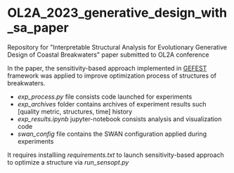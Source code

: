 # OL2A_2023_generative_design_with_sa_paper
Repository for "Interpretable Structural Analysis for Evolutionary Generative Design of Coastal Breakwaters" paper submitted to OL2A conference

In the paper, the sensitivity-based approach implemented in [GEFEST](https://github.com/aimclub/GEFEST) framework was applied to improve optimization process of structures of breakwaters.

 - *exp_process.py* file consists code launched for experiments
 - *exp_archives* folder contains archives of experiment results such [quality metric, structures, time] history
 - *exp_results.ipynb*  jupyter-notebook consists analysis and visualization code
 - *swan_config* file contains the SWAN configuration applied during experiments

 It requires installiing *requirements.txt* to launch sensitivity-based approach to optimize a structure via *run_sensopt.py* 